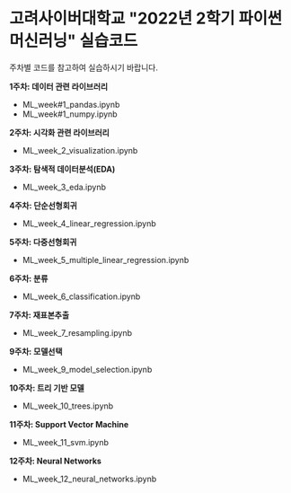 # 고려사이버대학교 "2022년 2학기 파이썬 머신러닝" 실습코드 

주차별 코드를 참고하여 실습하시기 바랍니다.

**1주차: 데이터 관련 라이브러리**
 - ML_week#1_pandas.ipynb
 - ML_week#1_numpy.ipynb
 
**2주차: 시각화 관련 라이브러리**
 - ML_week_2_visualization.ipynb

**3주차: 탐색적 데이터분석(EDA)**
 - ML_week_3_eda.ipynb

**4주차: 단순선형회귀**
 - ML_week_4_linear_regression.ipynb

**5주차: 다중선형회귀**
 - ML_week_5_multiple_linear_regression.ipynb

**6주차: 분류**
 - ML_week_6_classification.ipynb

**7주차: 재표본추출**
 - ML_week_7_resampling.ipynb

**9주차: 모델선택**
 - ML_week_9_model_selection.ipynb

**10주차: 트리 기반 모델**
 - ML_week_10_trees.ipynb
 
**11주차: Support Vector Machine**
 - ML_week_11_svm.ipynb

**12주차: Neural Networks**
 - ML_week_12_neural_networks.ipynb
